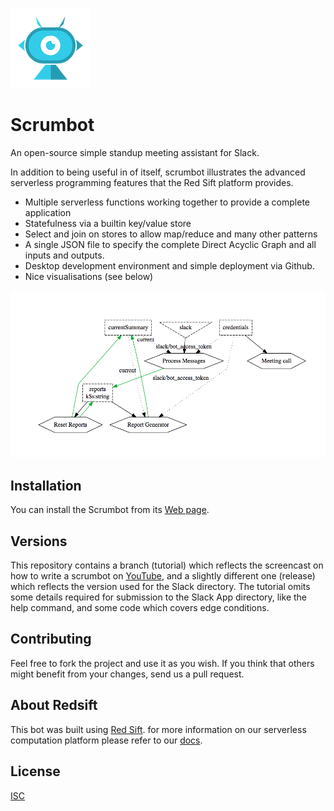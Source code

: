 ![Scrumbot logo](/frontend/public/assets/scrum_bot_icon_128.png "Scrumbot logo")

# Scrumbot

An open-source simple standup meeting assistant for Slack.

In addition to being useful in of itself, scrumbot illustrates
the advanced serverless programming features that the Red Sift platform provides.

- Multiple serverless functions working together to provide a complete application
- Statefulness via a builtin key/value store
- Select and join on stores to allow map/reduce and many other patterns
- A single JSON file to specify the complete Direct Acyclic Graph and all inputs and outputs.
- Desktop development environment and simple deployment via Github.
- Nice visualisations (see below)

![Scrumbot DAG](/frontend/public/assets/dagviz.png "Scrumbot Visualisation")
## Installation

You can install the Scrumbot from its [Web page](http://scrumbot.sifts.io/ "Scrumbot Website").

## Versions

This repository contains a branch (tutorial) which reflects the screencast on how to write
a scrumbot on [YouTube](https://www.youtube.com/watch?v=RJZGaaEWEsc&t=865s),
and a slightly different one (release) which reflects the version used for the Slack
directory. The tutorial omits some details required for submission to the Slack
App directory, like the help command, and some code which covers edge conditions.

## Contributing

Feel free to fork the project and use it as you wish. If you think that others might benefit from your changes, send us a pull request.

## About Redsift

This bot was built using [Red Sift](https://redsift.com "Red Sift Website"). for more information on our serverless computation platform please refer to our [docs](https://docs.redsift.com "Red Sift Docs").

## License

[ISC](LICENSE.TXT)
